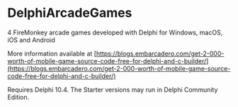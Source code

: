 # DelphiArcadeGames
4 FireMonkey arcade games developed with Delphi for Windows, macOS, iOS and Android 

More information available at [https://blogs.embarcadero.com/get-2-000-worth-of-mobile-game-source-code-free-for-delphi-and-c-builder/](https://blogs.embarcadero.com/get-2-000-worth-of-mobile-game-source-code-free-for-delphi-and-c-builder/)

Requires Delphi 10.4. The Starter versions may run in Delphi Community Edition.
